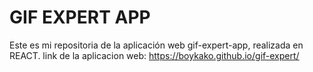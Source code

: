 # GIF EXPERT APP
Este es mi repositoria de la aplicación web gif-expert-app, realizada en REACT. 
link de la aplicacion web: https://boykako.github.io/gif-expert/

